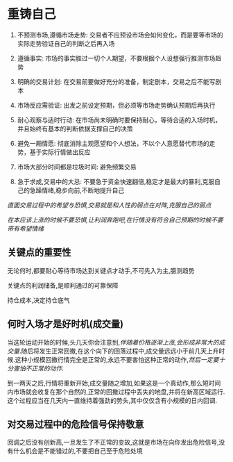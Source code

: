 # 重铸自己

1. 不预测市场,遵循市场走势: 交易者不应预设市场会如何变化，而是要等市场的实际走势验证自己的判断之后再入场

2. 遵循事实: 市场的事实胜过一切个人期望，不要根据个人设想强行推测市场趋势

3. 明确的交易计划: 在交易前要做好充分的准备，制定剧本，交易之后不能写剧本

4. 市场反应需验证: 出发之前设定预期，但必须等市场走势确认预期后再执行

5. 耐心观察与适时行动: 在市场尚未明确时要保持耐心，等待合适的入场时机，并且始终有基本的判断依据支撑自己的决策

6. 避免一厢情愿: 彻底消除主观愿望和个人想法，不以个人意愿替代市场的走势，基于实际行情做出反应

7. 市场大部分时间都是垃圾时间: 避免频繁交易

8. 急于求成,交易中的大忌: 不要急于资金快速翻倍,稳定才是最大的暴利,克服自己的急躁情绪,稳步向前,不断地提升自己

_直面交易过程中的希望与恐惧,交易就是和人性的弱点在对阵,克服自己的弱点_

_在本应该上涨的时候不要恐惧,让利润奔跑吧,在行情没有符合自己预期的时候不要带有希望情绪_

## 关键点的重要性

无论何时,都要耐心等待市场达到关键点才动手,不可先入为主,臆测趋势

关键点的利润储备,是顺利通过的可靠保障

持仓成本,决定持仓底气

## 何时入场才是好时机(成交量)

当这轮运动开始的时候,头几天你会注意到,_伴随着价格逐渐上涨,会形成非常大的成交量_.随后将发生正常回撤,在这个向下的回落过程中,成交量远远小于前几天上升时候.这种小规模回撤行情完全是正常的,永远不要害怕这种正常的动作,_然后一定要十分害怕不正常的动作._

到一两天之后,行情将重新开始,成交量随之增加,如果这是一个真动作,那么短时间内市场就会收复在那个自然的,正常的回撤过程中丢失的地盘,并将在新高区域运行.这个过程应当在几天内一直维持着强劲的势头,其中仅仅含有小规模的日内回调.

## 对交易过程中的危险信号保持敬意

回调之后没有创新高,一旦发生了不正常的变故,这就是市场在向你发出危险信号,没有什么机会是不能错过的,不要把自己至于危险处境
